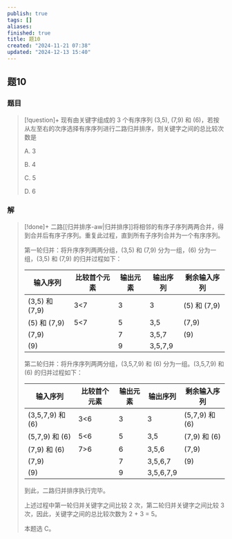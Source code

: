 ```yaml
---
publish: true
tags: []
aliases: 
finished: true
title: 题10
created: "2024-11-21 07:38"
updated: "2024-12-13 15:40"
---
```

## 题10
### 题目
> [!question]+
> 现有由关键字组成的 3 个有序序列 (3,5), (7,9) 和 (6)，若按从左至右的次序选择有序序列进行二路归并排序，则关键字之间的总比较次数是
> 
> A. 3
> 
> B. 4
> 
> C. 5
> 
> D. 6
### 解
> [!done]+
> 二路[[归并排序-aw|归并排序]]将相邻的有序子序列两两合并，得到合并后有序子序列。重复此过程，直到所有子序列合并为一个有序序列。
> 
> 第一轮归并：将升序序列两两分组，(3,5) 和 (7,9) 分为一组，(6) 分为一组，(3,5) 和 (7,9) 的归并过程如下：
> 
> | 输入序列 | 比较首个元素 | 输出元素 | 输出序列 | 剩余输入序列 |
> | --- | --- | --- | --- | --- |
> | (3,5) 和 (7,9) | 3&lt;7 | 3 | 3 | (5) 和 (7,9) |
> | (5) 和 (7,9) | 5&lt;7 | 5 | 3,5 | (7,9) |
> | (7,9) |  | 7 | 3,5,7 | (9) |
> | (9) |  | 9 | 3,5,7,9 |  |
> 
> 第二轮归并：将升序序列两两分组，(3,5,7,9) 和 (6) 分为一组。(3,5,7,9) 和 (6) 的归并过程如下：
> 
> | 输入序列 | 比较首个元素 | 输出元素 | 输出序列 | 剩余输入序列 |
> | --- | --- | --- | --- | --- |
> | (3,5,7,9) 和 (6) | 3&lt;6 | 3 | 3 | (5,7,9) 和 (6) |
> | (5,7,9) 和 (6) | 5&lt;6 | 5 | 3,5 | (7,9) 和 (6) |
> | (7,9) 和 (6) | 7&gt;6 | 6 | 3,5,6 | (7,9) |
> | (7,9) |  | 7 | 3,5,6,7 | (9) |
> | (9) |  | 9 | 3,5,6,7,9 |  |
> 
> 到此，二路归并排序执行完毕。
> 
> 上述过程中第一轮归并关键字之间比较 2 次，第二轮归并关键字之间比较 3 次，因此，关键字之间的总比较次数为 2 + 3 = 5。
> 
> 本题选 C。